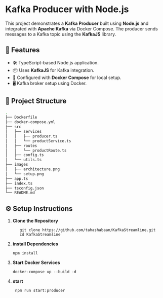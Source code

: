 # Kafka Producer with Node.js

This project demonstrates a **Kafka Producer** built using **Node.js** and integrated with **Apache Kafka** via Docker Compose. The producer sends messages to a Kafka topic using the **KafkaJS** library.

## 📌 Features

- 🛠️ TypeScript-based Node.js application.
- 📦 Uses **KafkaJS** for Kafka integration.
- 🐳 Configured with **Docker Compose** for local setup.
- 🖥️ Kafka broker setup using Docker.

## 📁 Project Structure

```bash
.
├── Dockerfile
├── docker-compose.yml
├── src
│   ├── services
│   │   ├── producer.ts
│   │   └── productService.ts
│   ├── routes
│   │   └── productRoute.ts
│   ├── config.ts
│   └── utils.ts
├── images
│   ├── architecture.png
│   └── setup.png
├── app.ts
├── index.ts
├── tsconfig.json
└── README.md
```
## ⚙️ Setup Instructions
  1. **Clone the Repository**
     ```
        git clone https://github.com/tahashabaan/KafkaStreamline.git
        cd KafkaStreamline
     ```
2. **install Dependencies**
    ```
    npm install
   ```
4. **Start Docker Services**
    ```
   docker-compose up --build -d
    ```
5. **start**
    ```
     npm run start:producer
    ```

 



